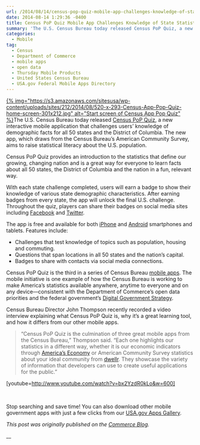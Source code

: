 ```yaml
---
url: /2014/08/14/census-pop-quiz-mobile-app-challenges-knowledge-of-state-statistics/
date: 2014-08-14 1:29:36 -0400
title: Census PoP Quiz Mobile App Challenges Knowledge of State Statistics
summary: 'The U.S. Census Bureau today released Census PoP Quiz, a new interactive mobile application that challenges users&rsquo; knowledge of demographic facts for all 50 states and the District of Columbia. The new app, which draws from the Census Bureau&rsquo;s American Community Survey, aims to raise statistical'
categories:
  - Mobile
tag:
  - Census
  - Department of Commerce
  - mobile apps
  - open data
  - Thursday Mobile Products
  - United States Census Bureau
  - USA.gov Federal Mobile Apps Directory
---
```


[{% img="https://s3.amazonaws.com/sitesusa/wp-content/uploads/sites/212/2014/08/520-x-293-Census-App-Pop-Quiz-home-screen-301x212.jpg" alt="Start screen of Census App Pop Quiz" %}](https://s3.amazonaws.com/sitesusa/wp-content/uploads/sites/212/2014/08/520-x-293-Census-App-Pop-Quiz-home-screen.jpg)The U.S. Census Bureau today released [Census PoP Quiz](https://www.census.gov/mobile/censuspopquiz/), a new interactive mobile application that challenges users’ knowledge of demographic facts for all 50 states and the District of Columbia. The new app, which draws from the Census Bureau’s American Community Survey, aims to raise statistical literacy about the U.S. population.

Census PoP Quiz provides an introduction to the statistics that define our growing, changing nation and is a great way for everyone to learn facts about all 50 states, the District of Columbia and the nation in a fun, relevant way.

With each state challenge completed, users will earn a badge to show their knowledge of various state demographic characteristics. After earning badges from every state, the app will unlock the final U.S. challenge. Throughout the quiz, players can share their badges on social media sites including [Facebook](https://www.facebook.com/uscensusbureau) and [Twitter](https://twitter.com/uscensusbureau).

The app is free and available for both [iPhone](https://itunes.apple.com/us/app/census-pop-quiz/id894138858?mt=8) and [Android](https://play.google.com/store/apps/details?id=air.gov.census.phone.popquiz) smartphones and tablets. Features include:

  * Challenges that test knowledge of topics such as population, housing and commuting.
  * Questions that span locations in all 50 states and the nation’s capital.
  * Badges to share with contacts via social media connections.

Census PoP Quiz is the third in a series of Census Bureau [mobile apps](http://www.census.gov/mobile/). The mobile initiative is one example of how the Census Bureau is working to make America’s statistics available anywhere, anytime to everyone and on any device—consistent with the Department of Commerce’s open data priorities and the federal government’s [Digital Government Strategy](http://www.whitehouse.gov/sites/default/files/omb/egov/digital-government/digital-government.html).

Census Bureau Director John Thompson recently recorded a video interview explaining what Census PoP Quiz is, why it’s a great learning tool, and how it differs from our other mobile apps.

> “Census PoP Quiz is the culmination of three great mobile apps from the Census Bureau,” Thompson said. “Each one highlights our statistics in a different way, whether it is our economic indicators through [America’s Economy](http://www.census.gov/mobile/economy/) or American Community Survey statistics about your ideal community from [dwellr](http://www.census.gov/mobile/dwellr/). They showcase the variety of information that developers can use to create useful applications for the public.”

[youtube=http://www.youtube.com/watch?v=bx2YzdR0kLo&w=600]

&nbsp;

Stop searching and save time! You can also download other mobile government apps with just a few clicks from our [USA.gov Apps Gallery](http://apps.usa.gov/).

_This post was originally published on the [Commerce Blog](http://www.commerce.gov/blog/2014/08/13/census-pop-quiz-mobile-app-challenges-knowledge-state-statistics)._

__